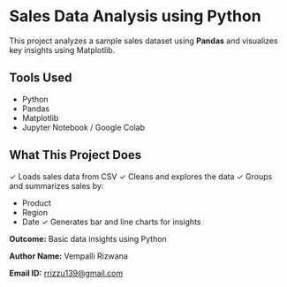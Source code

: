 # Sales Data Analysis using Python

This project analyzes a sample sales dataset using **Pandas** and visualizes key insights using Matplotlib.

##  Tools Used

- Python
- Pandas
- Matplotlib
- Jupyter Notebook / Google Colab

##  What This Project Does

 ✓ Loads sales data from CSV
 ✓ Cleans and explores the data
 ✓ Groups and summarizes sales by:
   - Product
   - Region
   - Date
 ✓ Generates bar and line charts for insights

**Outcome:** Basic data insights using Python

**Author Name:** Vempalli Rizwana 

**Email ID:** rrizzu139@gmail.com

